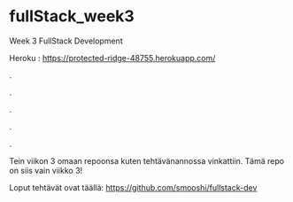 # fullStack_week3
Week 3 FullStack Development

Heroku : https://protected-ridge-48755.herokuapp.com/

.

.

.

.

.

Tein viikon 3 omaan repoonsa kuten tehtävänannossa vinkattiin. Tämä repo on siis vain viikko 3!

Loput tehtävät ovat täällä: https://github.com/smooshi/fullstack-dev
